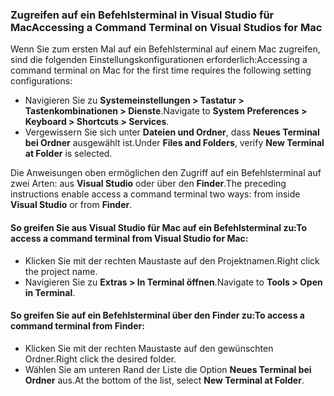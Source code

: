 ### <a name="accessing-a-command-terminal-on-visual-studios-for-mac"></a><span data-ttu-id="93965-101">Zugreifen auf ein Befehlsterminal in Visual Studio für Mac</span><span class="sxs-lookup"><span data-stu-id="93965-101">Accessing a Command Terminal on Visual Studios for Mac</span></span>

<span data-ttu-id="93965-102">Wenn Sie zum ersten Mal auf ein Befehlsterminal auf einem Mac zugreifen, sind die folgenden Einstellungskonfigurationen erforderlich:</span><span class="sxs-lookup"><span data-stu-id="93965-102">Accessing a command terminal on Mac for the first time requires the following setting configurations:</span></span>

* <span data-ttu-id="93965-103">Navigieren Sie zu **Systemeinstellungen > Tastatur > Tastenkombinationen > Dienste**.</span><span class="sxs-lookup"><span data-stu-id="93965-103">Navigate to **System Preferences > Keyboard > Shortcuts > Services**.</span></span>
* <span data-ttu-id="93965-104">Vergewissern Sie sich unter **Dateien und Ordner**, dass **Neues Terminal bei Ordner** ausgewählt ist.</span><span class="sxs-lookup"><span data-stu-id="93965-104">Under **Files and Folders**, verify **New Terminal at Folder** is selected.</span></span>

<span data-ttu-id="93965-105">Die Anweisungen oben ermöglichen den Zugriff auf ein Befehlsterminal auf zwei Arten: aus **Visual Studio** oder über den **Finder**.</span><span class="sxs-lookup"><span data-stu-id="93965-105">The preceding instructions enable access a command terminal two ways: from inside **Visual Studio** or from **Finder**.</span></span> 

#### <a name="to-access-a-command-terminal-from-visual-studio-for-mac"></a><span data-ttu-id="93965-106">So greifen Sie aus Visual Studio für Mac auf ein Befehlsterminal zu:</span><span class="sxs-lookup"><span data-stu-id="93965-106">To access a command terminal from Visual Studio for Mac:</span></span>

* <span data-ttu-id="93965-107">Klicken Sie mit der rechten Maustaste auf den Projektnamen.</span><span class="sxs-lookup"><span data-stu-id="93965-107">Right click the project name.</span></span>
* <span data-ttu-id="93965-108">Navigieren Sie zu **Extras > In Terminal öffnen**.</span><span class="sxs-lookup"><span data-stu-id="93965-108">Navigate to **Tools > Open in Terminal**.</span></span>

#### <a name="to-access-a-command-terminal-from-finder"></a><span data-ttu-id="93965-109">So greifen Sie auf ein Befehlsterminal über den Finder zu:</span><span class="sxs-lookup"><span data-stu-id="93965-109">To access a command terminal from Finder:</span></span>

* <span data-ttu-id="93965-110">Klicken Sie mit der rechten Maustaste auf den gewünschten Ordner.</span><span class="sxs-lookup"><span data-stu-id="93965-110">Right click the desired folder.</span></span>
* <span data-ttu-id="93965-111">Wählen Sie am unteren Rand der Liste die Option **Neues Terminal bei Ordner** aus.</span><span class="sxs-lookup"><span data-stu-id="93965-111">At the bottom of the list, select **New Terminal at Folder**.</span></span>
